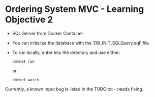 ﻿# Ordering System MVC - Learning Objective 2

  - SQL Server from Docker Container

  - You can initialize the database with the 'DB_INIT_SQLQuery.sql' file.

  - To run locally, enter into the directory and use either:

      ```dotnet run```

    or

      ```dotnet watch```


Currently, a known input bug is listed in the TODO.txt - needs fixing.
